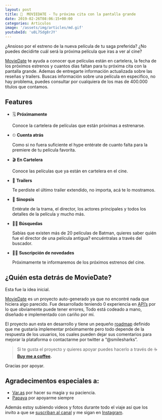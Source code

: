 ```yaml
---
layout: post
title: 🎥  MOVIEDATE - Tu próxima cita con la pantalla grande
date: 2019-02-26T08:06:15+00:00
categories: Articulos
image: '/assets/img/articles/md.gif'
youtubeId: 'u8L7Sdg8rJY'
---
```

¿Ansioso por el estreno de la nueva película de tu saga preferida? ¿No puedes decidirte cuál será la próxima película que iras a ver al cine?


[MovieDate](http://moviedates.info) te ayuda a conocer que películas están en cartelera, la fecha de los próximos estrenos y cuantos días faltan para tu próxima cita con la pantalla grande. Ademas de entregarte información actualizada sobre las reseñas y trailers. Buscas información sobre una película en especifico, no hay problema, puedes consultar por cualquiera de los mas de 400.000 títulos que contamos.

## Features

- 🗓 **Próximamente**

    Conoce la cartelera de películas que están próximas a estrenarse.

- ⏲ **Cuenta atrás**

    Como si no fuera suficiente el hype entérate de cuanto falta para la premiere de tu película favorita.

- 🎬 **En Cartelera**

    Conoce las películas que ya están en cartelera en el cine.

- 📼 **Trailers**

    Te perdiste el último trailer extendido, no importa, acá te lo mostramos.

- 📄 **Sinopsis**

    Entérate de la trama, el director, los actores principales y todos los detalles de la película y mucho más.

- 🕵️‍♀️ **Búsquedas**

    Sabías que existen más de 20 películas de Batman, quieres saber quién fue el director de una película antigua? encuéntralas a través del buscador.

- 🕵️‍♀️ **Suscripción de novedades**

  Próximamente te informaremos de los próximos estrenos del cine.

## ¿Quién esta detrás de MovieDate?

Esta fue la idea inicial.

[MovieDate](http://moviedate.info) es un proyecto auto-generado ya que no encontré nada que hiciera algo parecido. Fue desarrollado teniendo 0 experiencia en [API’s](https://www.themoviedb.org/documentation/api) por lo que obviamente puede tener errores, Todo está codeado a mano, diseñado e implementado con cariño por mí.

El proyecto aun esta en desarrollo y tiene un pequeño [roadmap](https://www.notion.so/smilesharks/What-s-New-aa1a0799c4c7427ea389385f4ea5b860) definido que me gustaría implementar próximamente pero todo depende de la respuesta de los usuarios, los cuales pueden dejar sus comentarios para mejorar la plataforma o contactarme por twitter a “@smilesharks”.

> Si te gusta el proyecto y quieres apoyar puedes hacerlo a través de ☕️ [**Buy me a coffee**](https://www.buymeacoffee.com/xvjL2lU86)**.**

Gracias por apoyar.

## Agradecimentos especiales a:

- [Var.as](https://www.instagram.com/var.as/) por hacer su magia y su paciencia.
- [Papaya](https://www.instagram.com/esperanzalbani/) por apoyarme siempre

Además estoy subiendo videos y fotos durante todo el viaje así que los invito a que se [suscriban al canal](http://bit.ly/youtubearielweb) y me sigan en [Instagram](https://www.instagram.com/smilesharks).
